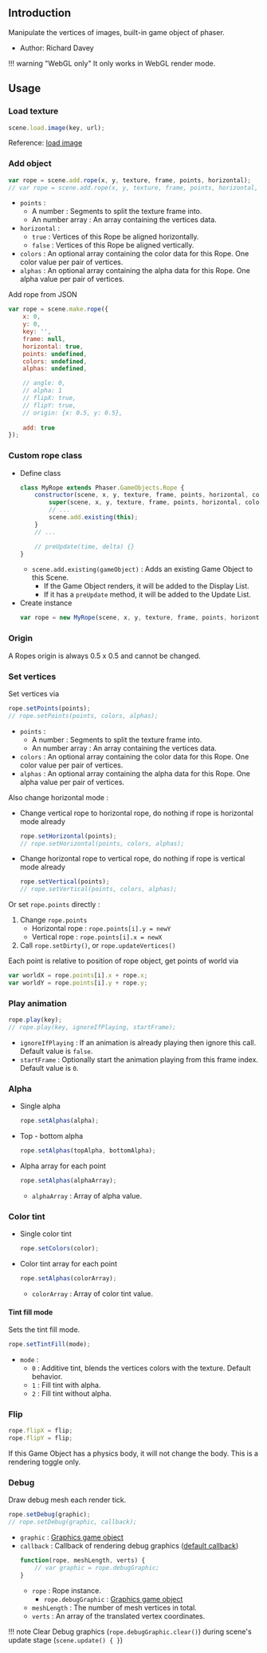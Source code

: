 ## Introduction

Manipulate the vertices of images, built-in game object of phaser.

- Author: Richard Davey

!!! warning "WebGL only"
    It only works in WebGL render mode.

## Usage

### Load texture

```javascript
scene.load.image(key, url);
```

Reference: [load image](loader.md#image)

### Add object

```javascript
var rope = scene.add.rope(x, y, texture, frame, points, horizontal);
// var rope = scene.add.rope(x, y, texture, frame, points, horizontal, colors, alphas);
```

- `points` : 
    - A number : Segments to split the texture frame into.
    - An number array : An array containing the vertices data.
- `horizontal` : 
    - `true` : Vertices of this Rope be aligned horizontally.
    - `false` : Vertices of this Rope be aligned vertically.
- `colors` : An optional array containing the color data for this Rope. One color value per pair of vertices.
- `alphas` : An optional array containing the alpha data for this Rope. One alpha value per pair of vertices.

Add rope from JSON

```javascript
var rope = scene.make.rope({
    x: 0,
    y: 0,
    key: '',
    frame: null,
    horizontal: true,
    points: undefined,
    colors: undefined,
    alphas: undefined,

    // angle: 0,
    // alpha: 1
    // flipX: true,
    // flipY: true,
    // origin: {x: 0.5, y: 0.5},
    
    add: true
});
```

### Custom rope class

- Define class
    ```javascript
    class MyRope extends Phaser.GameObjects.Rope {
        constructor(scene, x, y, texture, frame, points, horizontal, colors, alphas) {
            super(scene, x, y, texture, frame, points, horizontal, colors, alphas);
            // ...
            scene.add.existing(this);
        }
        // ...

        // preUpdate(time, delta) {}
    }
    ```
    - `scene.add.existing(gameObject)` : Adds an existing Game Object to this Scene.
        - If the Game Object renders, it will be added to the Display List.
        - If it has a `preUpdate` method, it will be added to the Update List.
- Create instance
    ```javascript
    var rope = new MyRope(scene, x, y, texture, frame, points, horizontal);
    ```

### Origin

A Ropes origin is always 0.5 x 0.5 and cannot be changed.

### Set vertices

Set vertices via 

```javascript
rope.setPoints(points);
// rope.setPoints(points, colors, alphas);
```

- `points` : 
    - A number : Segments to split the texture frame into.
    - An number array : An array containing the vertices data.
- `colors` : An optional array containing the color data for this Rope. One color value per pair of vertices.
- `alphas` : An optional array containing the alpha data for this Rope. One alpha value per pair of vertices.


Also change horizontal mode : 

- Change vertical rope to horizontal rope, do nothing if rope is horizontal mode already
    ```javascript
    rope.setHorizontal(points);
    // rope.setHorizontal(points, colors, alphas);
    ```
- Change horizontal rope to vertical rope, do nothing if rope is vertical mode already
    ```javascript
    rope.setVertical(points);
    // rope.setVertical(points, colors, alphas);
    ```

Or set `rope.points` directly :

1. Change `rope.points`
    - Horizontal rope : `rope.points[i].y = newY`
    - Vertical rope :  `rope.points[i].x = newX`
1. Call `rope.setDirty()`, or `rope.updateVertices()`

Each point is relative to position of rope object, get points of world via

```javascript
var worldX = rope.points[i].x + rope.x;
var worldY = rope.points[i].y + rope.y;
```

### Play animation

```javascript
rope.play(key);
// rope.play(key, ignoreIfPlaying, startFrame);
```

- `ignoreIfPlaying` : If an animation is already playing then ignore this call. Default value is `false`.
- `startFrame` : Optionally start the animation playing from this frame index. Default value is `0`.

### Alpha

- Single alpha
    ```javascript
    rope.setAlphas(alpha);
    ```
- Top - bottom alpha
    ```javascript
    rope.setAlphas(topAlpha, bottomAlpha);
    ```
- Alpha array for each point
    ```javascript
    rope.setAlphas(alphaArray);
    ```
    - `alphaArray` : Array of alpha value.

### Color tint

- Single color tint
    ```javascript
    rope.setColors(color);
    ```
- Color tint array for each point
    ```javascript
    rope.setAlphas(colorArray);
    ```
    - `colorArray` : Array of color tint value.

#### Tint fill mode

Sets the tint fill mode.

```javascript
rope.setTintFill(mode);
```

- `mode` : 
    - `0` : Additive tint, blends the vertices colors with the texture. Default behavior.
    - `1` : Fill tint with alpha.
    - `2` : Fill tint without alpha.

### Flip

```javascript
rope.flipX = flip;
rope.flipY = flip;
```

If this Game Object has a physics body, it will not change the body. This is a rendering toggle only.

### Debug

Draw debug mesh each render tick.

```javascript
rope.setDebug(graphic);
// rope.setDebug(graphic, callback);
```

- `graphic` : [Graphics game object](graphics.md)
- `callback` : Callback of rendering debug graphics ([default callback](https://github.com/photonstorm/phaser/blob/master/src/gameobjects/rope/Rope.js#L996-L1024))
    ```javascript
    function(rope, meshLength, verts) {
        // var graphic = rope.debugGraphic;
    }
    ```
    - `rope` : Rope instance.
        - `rope.debugGraphic` : [Graphics game object](graphics.md)
    - `meshLength` : The number of mesh vertices in total.
    - `verts` : An array of the translated vertex coordinates.

!!! note
    Clear Debug graphics (`rope.debugGraphic.clear()`) during scene's update stage (`scene.update() { }`)